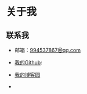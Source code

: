 # 关于我

## 联系我
* 邮箱：994537867@qq.com
* [我的Github]:
* [我的博客园]

* [我的微信公众号]:暂停运营



[我的Github]:GitHub:https://github.com/SiberiaDante
[我的博客园]:http://www.cnblogs.com/shen-hua/
[我的微信公众号]:https://github.com/SiberiaDante/SiberiaDanteLib/blob/master/sample/src/main/assets/images/qrcode.jpg
